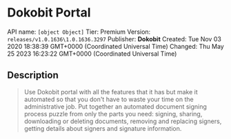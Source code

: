 # Dokobit Portal
API name: `[object Object]`
Tier: Premium
Version: `releases/v1.0.1636\1.0.1636.3297`
Publisher: **Dokobit**
Created: Tue Nov 03 2020 18:38:39 GMT+0000 (Coordinated Universal Time)
Changed: Thu May 25 2023 16:23:22 GMT+0000 (Coordinated Universal Time)

## Description
> Use Dokobit portal with all the features that it has but make it automated so that you don't have to waste your time on the administrative job. Put together an automated document signing process puzzle from only the parts you need: signing, sharing, downloading or deleting documents, removing and replacing signers, getting details about signers and signature information.
